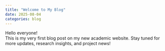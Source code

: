 ```yaml
---
title: "Welcome to My Blog"
date: 2025-08-04
categories: blog
---
```


Hello everyone!  
This is my very first blog post on my new academic website. Stay tuned for more updates, research insights, and project news!
